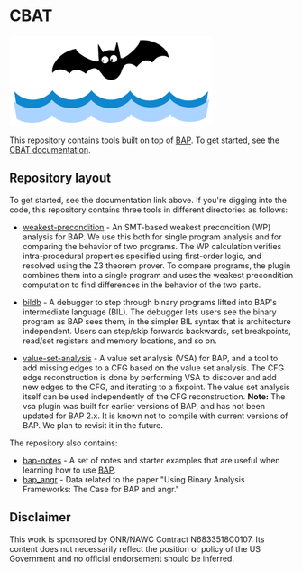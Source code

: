 # CBAT

![CBAT Logo](docs/cbat_logo.png)

This repository contains tools built on top of
[BAP](https://github.com/BinaryAnalysisPlatform/bap). To get started, see the
[CBAT documentation](https://draperlaboratory.github.io/cbat_tools/).

## Repository layout

To get started, see the documentation link above.  If you're digging into the
code, this repository contains three tools in different directories as follows:

* [weakest-precondition](./wp) - An SMT-based weakest precondition (WP) analysis
  for BAP.  We use this both for single program analysis and for comparing the
  behavior of two programs.  The WP calculation verifies intra-procedural
  properties specified using first-order logic, and resolved using the Z3
  theorem prover.  To compare programs, the plugin combines them into a single
  program and uses the weakest precondition computation to find differences in
  the behavior of the two parts.

* [bildb](./bildb) - A debugger to step through binary programs lifted into
  BAP's intermediate language (BIL). The debugger lets users see the binary
  program as BAP sees them, in the simpler BIL syntax that is architecture
  independent. Users can step/skip forwards backwards, set breakpoints, read/set
  registers and memory locations, and so on.

* [value-set-analysis](./vsa) - A value set analysis (VSA) for BAP, and a tool
  to add missing edges to a CFG based on the value set analysis.  The CFG edge
  reconstruction is done by performing VSA to discover and add new edges to the
  CFG, and iterating to a fixpoint. The value set analysis itself can be used
  independently of the CFG reconstruction.  **Note:** The vsa plugin was built
  for earlier versions of BAP, and has not been updated for BAP 2.x.  It is
  known not to compile with current versions of BAP.  We plan to revisit it in
  the future.

The repository also contains:

* [bap-notes](./bap-notes) - A set of notes and starter examples that are useful
  when learning how to use [BAP](https://github.com/BinaryAnalysisPlatform/bap).
* [bap_angr](./bap_angr) - Data related to the paper
  "Using Binary Analysis Frameworks: The Case for BAP and angr."

## Disclaimer

This work is sponsored by ONR/NAWC Contract N6833518C0107.  Its content does not
necessarily reflect the position or policy of the US Government and no official
endorsement should be inferred.


